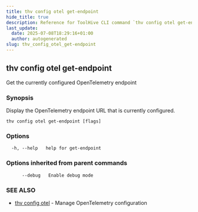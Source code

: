 ```yaml
---
title: thv config otel get-endpoint
hide_title: true
description: Reference for ToolHive CLI command `thv config otel get-endpoint`
last_update:
  date: 2025-07-08T18:29:16+01:00
  author: autogenerated
slug: thv_config_otel_get-endpoint
---
```


## thv config otel get-endpoint

Get the currently configured OpenTelemetry endpoint

### Synopsis

Display the OpenTelemetry endpoint URL that is currently configured.

```
thv config otel get-endpoint [flags]
```

### Options

```
  -h, --help   help for get-endpoint
```

### Options inherited from parent commands

```
      --debug   Enable debug mode
```

### SEE ALSO

* [thv config otel](thv_config_otel.md)	 - Manage OpenTelemetry configuration

